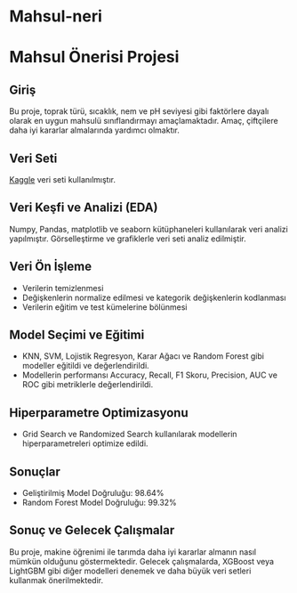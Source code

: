 
# Mahsul-neri
# Mahsul Önerisi Projesi

## Giriş
Bu proje, toprak türü, sıcaklık, nem ve pH seviyesi gibi faktörlere dayalı olarak en uygun mahsulü sınıflandırmayı amaçlamaktadır. Amaç, çiftçilere daha iyi kararlar almalarında yardımcı olmaktır.

## Veri Seti
[Kaggle](https://www.kaggle.com/datasets/atharvaingle/crop-recommendation-dataset) veri seti kullanılmıştır.

## Veri Keşfi ve Analizi (EDA)
Numpy, Pandas, matplotlib ve seaborn kütüphaneleri kullanılarak veri analizi yapılmıştır. Görselleştirme ve grafiklerle veri seti analiz edilmiştir.

## Veri Ön İşleme
- Verilerin temizlenmesi
- Değişkenlerin normalize edilmesi ve kategorik değişkenlerin kodlanması
- Verilerin eğitim ve test kümelerine bölünmesi

## Model Seçimi ve Eğitimi
- KNN, SVM, Lojistik Regresyon, Karar Ağacı ve Random Forest gibi modeller eğitildi ve değerlendirildi.
- Modellerin performansı Accuracy, Recall, F1 Skoru, Precision, AUC ve ROC gibi metriklerle değerlendirildi.

## Hiperparametre Optimizasyonu
- Grid Search ve Randomized Search kullanılarak modellerin hiperparametreleri optimize edildi.

## Sonuçlar
- Geliştirilmiş Model Doğruluğu: 98.64%
- Random Forest Model Doğruluğu: 99.32%

## Sonuç ve Gelecek Çalışmalar
Bu proje, makine öğrenimi ile tarımda daha iyi kararlar almanın nasıl mümkün olduğunu göstermektedir. Gelecek çalışmalarda, XGBoost veya LightGBM gibi diğer modelleri denemek ve daha büyük veri setleri kullanmak önerilmektedir.
